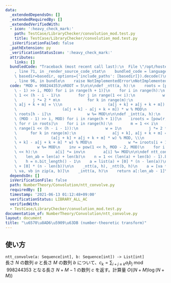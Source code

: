 ```yaml
---
data:
  _extendedDependsOn: []
  _extendedRequiredBy: []
  _extendedVerifiedWith:
  - icon: ':heavy_check_mark:'
    path: TestCase/LibraryChecker/convolution_mod.test.py
    title: TestCase/LibraryChecker/convolution_mod.test.py
  _isVerificationFailed: false
  _pathExtension: py
  _verificationStatusIcon: ':heavy_check_mark:'
  attributes:
    links: []
  bundledCode: "Traceback (most recent call last):\n  File \"/opt/hostedtoolcache/Python/3.10.1/x64/lib/python3.10/site-packages/onlinejudge_verify/documentation/build.py\"\
    , line 71, in _render_source_code_stat\n    bundled_code = language.bundle(stat.path,\
    \ basedir=basedir, options={'include_paths': [basedir]}).decode()\n  File \"/opt/hostedtoolcache/Python/3.10.1/x64/lib/python3.10/site-packages/onlinejudge_verify/languages/python.py\"\
    , line 96, in bundle\n    raise NotImplementedError\nNotImplementedError\n"
  code: "MOD = 998244353\nROOT = 5\n\n\ndef _ntt(a, h):\n    roots = [pow(ROOT, (MOD\
    \ - 1) >> i, MOD) for i in range(h + 1)]\n    for i in range(h):\n        m =\
    \ 1 << (h - i - 1)\n        for j in range(1 << i):\n            w = 1\n     \
    \       j *= 2 * m\n            for k in range(m):\n                a[j + k],\
    \ a[j + k + m] = \\\n                    (a[j + k] + a[j + k + m]) % MOD, \\\n\
    \                    (a[j + k] - a[j + k + m]) * w % MOD\n                w *=\
    \ roots[h - i]\n                w %= MOD\n\n\ndef _intt(a, h):\n    roots = [pow(ROOT,\
    \ (MOD - 1) >> i, MOD) for i in range(h + 1)]\n    iroots = [pow(r, MOD - 2, MOD)\
    \ for r in roots]\n    for i in range(h):\n        m = 1 << i\n        for j in\
    \ range(1 << (h - i - 1)):\n            w = 1\n            j *= 2 * m\n      \
    \      for k in range(m):\n                a[j + k], a[j + k + m] = \\\n     \
    \               (a[j + k] + a[j + k + m] * w) % MOD, \\\n                    (a[j\
    \ + k] - a[j + k + m] * w) % MOD\n                w *= iroots[i + 1]\n       \
    \         w %= MOD\n    inv = pow(1 << h, MOD - 2, MOD)\n    for i in range(1\
    \ << h):\n        a[i] *= inv\n        a[i] %= MOD\n\n\ndef ntt_convolve(a, b):\n\
    \    len_ab = len(a) + len(b)\n    n = 1 << (len(a) + len(b) - 1).bit_length()\n\
    \    h = n.bit_length() - 1\n    a = list(a) + [0] * (n - len(a))\n    b = list(b)\
    \ + [0] * (n - len(b))\n\n    _ntt(a, h), _ntt(b, h)\n    a = [va * vb % MOD for\
    \ va, vb in zip(a, b)]\n    _intt(a, h)\n    return a[:len_ab - 1]\n"
  dependsOn: []
  isVerificationFile: false
  path: NumberTheory/Convolution/ntt_convolve.py
  requiredBy: []
  timestamp: '2021-06-13 01:12:48+09:00'
  verificationStatus: LIBRARY_ALL_AC
  verifiedWith:
  - TestCase/LibraryChecker/convolution_mod.test.py
documentation_of: NumberTheory/Convolution/ntt_convolve.py
layout: document
title: "\u6570\u8AD6\u5909\u63DB (number-theoretic transform)"
---
```


## 使い方
`ntt_convolve(a: Sequence[int], b: Sequence[int]) -> List[int]`  
長さ $N$ の数列 $a$ と長さ $M$ の数列 $b$ について、$c_k = \sum_{i + j \equiv k} a_ib_j \bmod 998244353$ となる長さ $N + M - 1$ の数列 $c$ を返す。計算量 $O((N + M) \log (N + M))$
